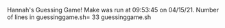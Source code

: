 Hannah's Guessing Game!
Make was run at 09:53:45 on 04/15/21.
Number of lines in guessinggame.sh=
      33 guessinggame.sh
